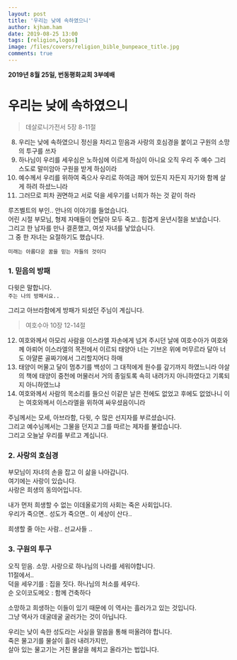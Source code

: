 ```yaml
---
layout: post
title: '우리는 낮에 속하였으니'
author: kjham.ham
date: 2019-08-25 13:00
tags: [religion,logos]
image: /files/covers/religion_bible_bunpeace_title.jpg
comments: true
---
```


**2019년 8월 25일, 번동평화교회 3부예배**

# 우리는 낮에 속하였으니  

> 데살로니가전서 5장 8-11절  
8. 우리는 낮에 속하였으니 정신을 차리고 믿음과 사랑의 호심경을 붙이고 구원의 소망의 투구를 쓰자  
9. 하나님이 우리를 세우심은 노하심에 이르게 하심이 아니요 오직 우리 주 예수 그리스도로 말미암아 구원을 받게 하심이라  
10. 예수께서 우리를 위하여 죽으사 우리로 하여금 깨어 있든지 자든지 자기와 함께 살게 하려 하셨느니라  
11. 그러므로 피차 권면하고 서로 덕을 세우기를 너희가 하는 것 같이 하라  

루즈벨트의 부인.. 안나의 이야기를 들었습니다.  
어린 시절 부모님, 형제 자매들이 연달아 모두 죽고.. 힘겹게 윤년시절을 보냈습니다.  
그리고 한 남자를 만나 결혼했고, 여섯 자녀를 낳았습니다.  
그 중 한 자녀는 요절하기도 했습니다.  

`미래는 아름다운 꿈을 믿는 자들의 것이다`  

### 1. 믿음의 방패  
다윗은 말합니다.  
`주는 나의 방패시요..`  

그리고 아브라함에게 방패가 되셨던 주님이 계십니다.  

> 여호수아 10장 12-14절  
12. 여호와께서 아모리 사람을 이스라엘 자손에게 넘겨 주시던 날에 여호수아가 여호와께 아뢰어 이스라엘의 목전에서 이르되 태양아 너는 기브온 위에 머무르라 달아 너도 아얄론 골짜기에서 그리할지어다 하매  
13. 태양이 머물고 달이 멈추기를 백성이 그 대적에게 원수를 갚기까지 하였느니라 야살의 책에 태양이 중천에 머물러서 거의 종일토록 속히 내려가지 아니하였다고 기록되지 아니하였느냐  
14. 여호와께서 사람의 목소리를 들으신 이같은 날은 전에도 없었고 후에도 없었나니 이는 여호와께서 이스라엘을 위하여 싸우셨음이니라  

주님께서는 모세, 아브라함, 다윗, 수 많은 선지자를 부르셨습니다.  
그리고 예수님께서는 그물을 던지고 그를 따르는 제자를 불렀습니다.  
그리고 오늘날 우리를 부르고 계십니다.

### 2. 사랑의 호심경  
부모님이 자녀의 손을 잡고 이 삶을 나아갑니다.  
여기에는 사랑이 있습니다.  
사랑은 희생의 동의어입니다.  

내가 먼저 희생할 수 없는 이데올로기의 사회는 죽은 사회입니다.  
우리가 죽으면.. 성도가 죽으면.. 이 세상이 산다..  

희생할 줄 아는 사람.. 선교사들 ..

### 3. 구원의 투구  

오직 믿음. 소망. 사랑으로 하나님의 나라를 세워야합니다.  
11절에서..  
덕을 세우기를 : 집을 짓다. 하나님의 처소를 세우다.  
순 오이코도메오 : 함께 건축하다  

소망하고 희생하는 이들이 있기 때문에 이 역사는 흘러가고 있는 것입니다.  
그냥 역사가 데굴데굴 굴러가는 것이 아닙니다.  

우리는 낮이 속한 성도라는 사실을 말씀을 통해 떠올려야 합니다.  
죽은 물고기를 물살이 흘러 내려가지만,  
살아 있는 물고기는 거친 물살을 헤치고 올라가는 법입니다.  
